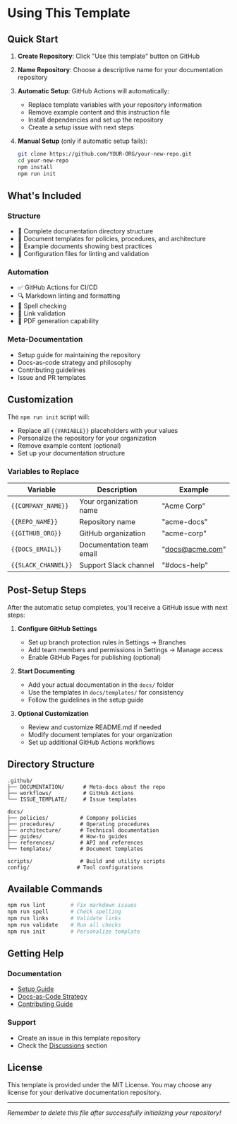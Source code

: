 # Using This Template

## Quick Start

1. **Create Repository**: Click "Use this template" button on GitHub
2. **Name Repository**: Choose a descriptive name for your documentation repository
3. **Automatic Setup**: GitHub Actions will automatically:
   - Replace template variables with your repository information
   - Remove example content and this instruction file
   - Install dependencies and set up the repository
   - Create a setup issue with next steps

4. **Manual Setup** (only if automatic setup fails):
   ```bash
   git clone https://github.com/YOUR-ORG/your-new-repo.git
   cd your-new-repo
   npm install
   npm run init
   ```

## What's Included

### Structure
- 📁 Complete documentation directory structure
- 📝 Document templates for policies, procedures, and architecture
- 🎯 Example documents showing best practices
- 🔧 Configuration files for linting and validation

### Automation
- ✅ GitHub Actions for CI/CD
- 🔍 Markdown linting and formatting
- 📝 Spell checking
- 🔗 Link validation
- 📄 PDF generation capability

### Meta-Documentation
- Setup guide for maintaining the repository
- Docs-as-code strategy and philosophy
- Contributing guidelines
- Issue and PR templates

## Customization

The `npm run init` script will:
- Replace all `{{VARIABLE}}` placeholders with your values
- Personalize the repository for your organization
- Remove example content (optional)
- Set up your documentation structure

### Variables to Replace

| Variable | Description | Example |
|----------|-------------|---------|
| `{{COMPANY_NAME}}` | Your organization name | "Acme Corp" |
| `{{REPO_NAME}}` | Repository name | "acme-docs" |
| `{{GITHUB_ORG}}` | GitHub organization | "acme-corp" |
| `{{DOCS_EMAIL}}` | Documentation team email | "docs@acme.com" |
| `{{SLACK_CHANNEL}}` | Support Slack channel | "#docs-help" |

## Post-Setup Steps

After the automatic setup completes, you'll receive a GitHub issue with next steps:

1. **Configure GitHub Settings**
   - Set up branch protection rules in Settings → Branches
   - Add team members and permissions in Settings → Manage access
   - Enable GitHub Pages for publishing (optional)

2. **Start Documenting**
   - Add your actual documentation in the `docs/` folder
   - Use the templates in `docs/templates/` for consistency
   - Follow the guidelines in the setup guide

3. **Optional Customization**
   - Review and customize README.md if needed
   - Modify document templates for your organization
   - Set up additional GitHub Actions workflows

## Directory Structure

```
.github/
├── DOCUMENTATION/      # Meta-docs about the repo
├── workflows/          # GitHub Actions
└── ISSUE_TEMPLATE/     # Issue templates

docs/
├── policies/          # Company policies
├── procedures/        # Operating procedures
├── architecture/      # Technical documentation
├── guides/            # How-to guides
├── references/        # API and references
└── templates/         # Document templates

scripts/               # Build and utility scripts
config/               # Tool configurations
```

## Available Commands

```bash
npm run lint        # Fix markdown issues
npm run spell       # Check spelling
npm run links       # Validate links
npm run validate    # Run all checks
npm run init        # Personalize template
```

## Getting Help

### Documentation
- [Setup Guide](.github/DOCUMENTATION/setup-guide.md)
- [Docs-as-Code Strategy](.github/DOCUMENTATION/docs-as-code-strategy.md)
- [Contributing Guide](CONTRIBUTING.md)

### Support
- Create an issue in this template repository
- Check the [Discussions](https://github.com/YOUR-ORG/docs-as-code-template/discussions) section

## License

This template is provided under the MIT License. You may choose any license for your derivative documentation repository.

---

*Remember to delete this file after successfully initializing your repository!*
